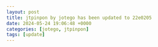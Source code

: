 ```yaml
---
layout: post
title: jtpinpon by jotego has been updated to 22e0205
date: 2024-05-24 19:06:48 +0000
categories: [jotego, jtpinpon]
tags: [update]
---
```


